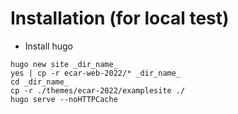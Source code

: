 # Installation (for local test)

- Install hugo

```
hugo new site _dir_name_
yes | cp -r ecar-web-2022/* _dir_name_
cd _dir_name_
cp -r ./themes/ecar-2022/examplesite ./
hugo serve --noHTTPCache
```
